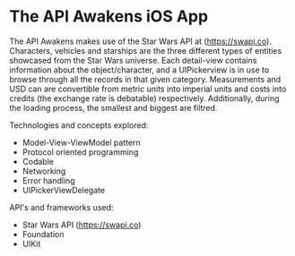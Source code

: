 # The API Awakens iOS App

The API Awakens makes use of the Star Wars API at  (https://swapi.co).  Characters, vehicles and starships are the three different types of entities showcased from the Star Wars universe. Each detail-view contains information about the object/character, and a UIPickerview is in use to browse through all the records in that given category.  Measurements and USD can are convertible from metric units into imperial units and costs into credits (the exchange rate is debatable) respectively. Additionally, during the loading process, the smallest and biggest are filtred.

Technologies and concepts explored:

* Model-View-ViewModel pattern
* Protocol oriented programming
* Codable
* Networking
* Error handling
* UIPickerViewDelegate

API's and frameworks used: 

* Star Wars API (https://swapi.co)
* Foundation
* UIKit
